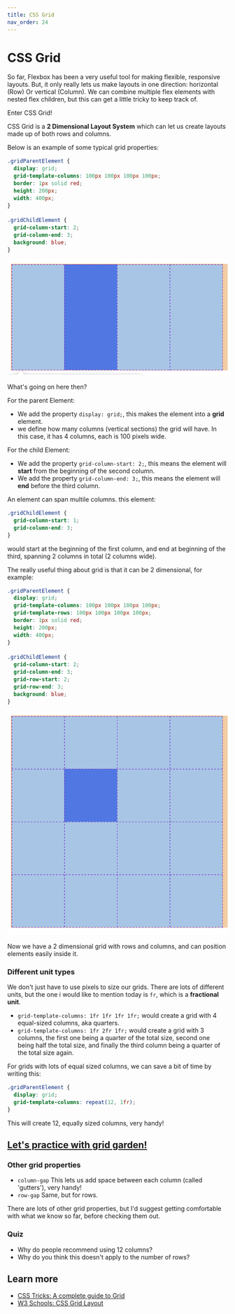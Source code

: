 ```yaml
---
title: CSS Grid
nav_order: 24
---
```


# CSS Grid


So far, Flexbox has been a very useful tool for making flexible, responsive layouts. But, it only really lets us make layouts in one direction: horizontal (Row) Or vertical (Column). We can combine multiple flex elements with nested flex children, but this can get a little tricky to keep track of.

Enter CSS Grid!


CSS Grid is a __2 Dimensional Layout System__ which can let us create layouts made up of both rows and columns.


Below is an example of some typical grid properties:

```css
.gridParentElement {
  display: grid;
  grid-template-columns: 100px 100px 100px 100px;
  border: 1px solid red;
  height: 200px;
  width: 400px;
}

.gridChildElement {
  grid-column-start: 2;
  grid-column-end: 3;
  background: blue;
}
```
![GridExample1](gridExample1.png)

What's going on here then?

For the parent Element:

- We add the property `display: grid;`, this makes the element into a __grid__ element.
- we define how many columns (vertical sections) the grid will have. In this case, it has 4 columns, each is 100 pixels wide.

For the child Element:

- We add the property `grid-column-start: 2;`, this means the element will __start__ from the beginning of the second column.
- We add the property `grid-column-end: 3;`, this means the element will __end__ before the third column.


An element can span multile columns. this element:

```css
.gridChildElement {
  grid-column-start: 1;
  grid-column-end: 3;
}
```

would start at the beginning of the first column, and end at beginning of the third, spanning 2 columns in total (2 columns wide).

The really useful thing about grid is that it can be 2 dimensional, for example:

```css
.gridParentElement {
  display: grid;
  grid-template-columns: 100px 100px 100px 100px;
  grid-template-rows: 100px 100px 100px 100px;
  border: 1px solid red;
  height: 200px;
  width: 400px;
}

.gridChildElement {
  grid-column-start: 2;
  grid-column-end: 3;
  grid-row-start: 2;
  grid-row-end: 3;
  background: blue;
}
```

![GridExample2](gridExample2.png)

Now we have a 2 dimensional grid with rows and columns, and can position elements easily inside it.

### Different unit types

We don't just have to use pixels to size our grids. There are lots of different units, but the one i would like to mention today is `fr`, which is a __fractional unit__.

- `grid-template-columns: 1fr 1fr 1fr 1fr;` would create a grid with 4 equal-sized columns, aka quarters.
- `grid-template-columns: 1fr 2fr 1fr;` would create a grid with 3 columns, the first one being a quarter of the total size, second one being half the total size, and finally the third column being a quarter of the total size again.

For grids with lots of equal sized columns, we can save a bit of time by writing this:

```css
.gridParentElement {
  display: grid;
  grid-template-columns: repeat(12, 1fr);
}
```
This will create 12, equally sized columns, very handy!

## [Let's practice with grid garden!](https://cssgridgarden.com/)


### Other grid properties
 - `column-gap` This lets us add space between each column (called 'gutters'), very handy!
 - `row-gap` Same, but for rows.

There are lots of other grid properties, but I'd suggest getting comfortable with what we know so far, before checking them out.

### Quiz

- Why do people recommend using 12 columns?
- Why do you think this doesn't apply to the number of rows?

## Learn more

-   [CSS Tricks: A complete guide to Grid](https://css-tricks.com/snippets/css/complete-guide-grid/)
-   [W3 Schools: CSS Grid Layout ](https://www.w3schools.com/css/css_grid.asp)
